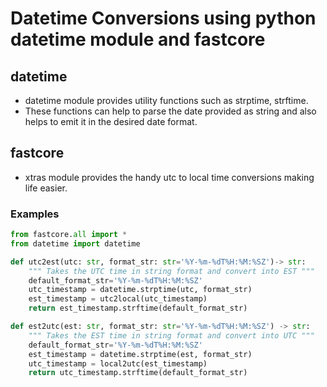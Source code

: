 # Datetime Conversions using python datetime module and fastcore

## datetime

- datetime module provides utility functions such as strptime, strftime. 
- These functions can help to parse the date provided as string and also helps to emit it in the desired date format.

## fastcore

- xtras module provides the handy utc to local time conversions making life easier.

### Examples

```python
from fastcore.all import *
from datetime import datetime

def utc2est(utc: str, format_str: str='%Y-%m-%dT%H:%M:%SZ')-> str:
    """ Takes the UTC time in string format and convert into EST """
    default_format_str='%Y-%m-%dT%H:%M:%SZ'
    utc_timestamp = datetime.strptime(utc, format_str)
    est_timestamp = utc2local(utc_timestamp)
    return est_timestamp.strftime(default_format_str)

def est2utc(est: str, format_str: str='%Y-%m-%dT%H:%M:%SZ') -> str:
    """ Takes the EST time in string format and convert into UTC """
    default_format_str='%Y-%m-%dT%H:%M:%SZ'
    est_timestamp = datetime.strptime(est, format_str)
    utc_timestamp = local2utc(est_timestamp)
    return utc_timestamp.strftime(default_format_str)
```
